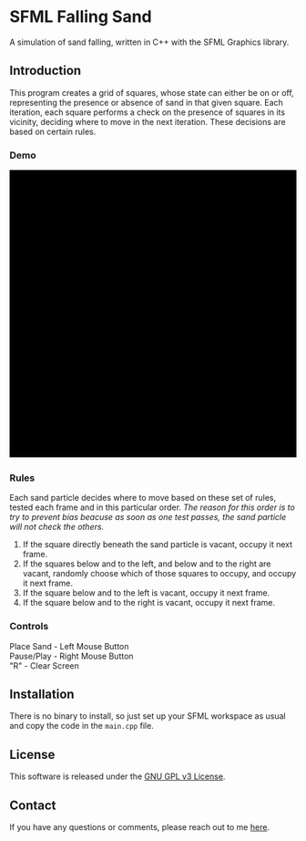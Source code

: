 <h1> SFML Falling Sand </h1>

<p>
A simulation of sand falling, written in C++ with the SFML Graphics library.
</p>

<h2>Introduction</h2>
<p>
This program creates a grid of squares, whose state can either be on or off, representing the presence or absence of sand in that given square. Each iteration, each square performs a check on the presence of squares in its vicinity, deciding where to move in the next iteration. These decisions are based on certain rules.
</p>

<h3>Demo</h3>

![](falling-sand.gif)
<h3>Rules</h3>
<p>
Each sand particle decides where to move based on these set of rules, tested each frame and in this particular order.  <i>The reason for this order is to try to prevent bias beacuse as soon as one test passes, the sand particle will not check the others.</i>
</p>
<ol>
<li> If the square directly beneath the sand particle is vacant, occupy it next frame.</li>
<li> If the squares below and to the left, and below and to the right are vacant, randomly choose which of those squares to occupy, and occupy it next frame.</li>
<li> If the square below and to the left is vacant, occupy it next frame.</li>
<li>  If the square below and to the right is vacant, occupy it next frame.</li>
</ol>

<h3>Controls</h3>
<p>
Place Sand - Left Mouse Button <br />
Pause/Play - Right Mouse Button<br />
"R" - Clear Screen

</p>

<h2>Installation</h2>
<p>
There is no binary to install, so just set up your SFML workspace as usual and copy the code in the <code>main.cpp</code> file.
</p>

<h2>License</h2>
<p>
This software is released under the <a href="https://www.gnu.org/licenses/gpl-3.0.en.html">GNU GPL v3 License</a>.</p>
<h2>Contact</h2>
<p>
If you have any questions or comments, please reach out to me <a href="mailto:leon.rode13@gmail.com">here</a>.
